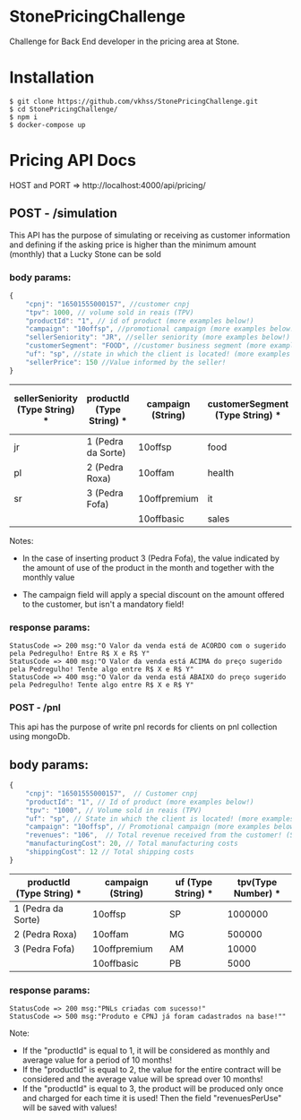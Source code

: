 # StonePricingChallenge

Challenge for Back End developer in the pricing area at Stone.

# Installation

```
$ git clone https://github.com/vkhss/StonePricingChallenge.git
$ cd StonePricingChallenge/
$ npm i
$ docker-compose up
```

# Pricing API Docs

HOST and PORT => http://localhost:4000/api/pricing/

## POST - /simulation

This API has the purpose of simulating or receiving as customer information and defining
if the asking price is higher than the minimum amount (monthly) that a Lucky Stone
can be sold

### body params:

~~~javascript
{
    "cpnj": "16501555000157", //customer cnpj
    "tpv": 1000, // volume sold in reais (TPV)
    "productId": "1", // id of product (more examples below!)
    "campaign": "10offsp", //promotional campaign (more examples below!)
    "sellerSeniority": "JR", //seller seniority (more examples below!)
    "customerSegment": "FOOD", //customer business segment (more examples below!)
    "uf": "sp", //state in which the client is located! (more examples below!)
    "sellerPrice": 150 //Value informed by the seller!
}
~~~

| sellerSeniority (Type String) * | productId (Type String) * | campaign (String) | customerSegment (Type String) *  | uf (Type String) * | tpv(Type Number) * | sellerPrice (Type Number) * |
|---------------------------------|---------------------------|-------------------|----------------------------------|--------------------|--------------------|-----------------------------|
| jr                              | 1 (Pedra da Sorte)        | 10offsp           | food                             | SP                 | 1000000            | 200                         |
| pl                              | 2 (Pedra Roxa)            | 10offam           | health                           | MG                 | 500000             | 150                         |
| sr                              | 3 (Pedra Fofa)            | 10offpremium      | it                               | AM                 | 10000              | 100                         |
|                                 |                           | 10offbasic        | sales                            | PB                 | 5000               | 80                          |                     |

Notes: 
- In the case of inserting product 3 (Pedra Fofa), the value indicated by the amount of use of the product in the month and together with the monthly value

- The campaign field will apply a special discount on the amount offered to the customer, but isn't a mandatory field!

### response params:
```
StatusCode => 200 msg:"O Valor da venda está de ACORDO com o sugerido pela Pedregulho! Entre R$ X e R$ Y"
StatusCode => 400 msg:"O Valor da venda está ACIMA do preço sugerido pela Pedregulho! Tente algo entre R$ X e R$ Y"
StatusCode => 400 msg:"O Valor da venda está ABAIXO do preço sugerido pela Pedregulho! Tente algo entre R$ X e R$ Y"

```

### POST - /pnl

This api  has the purpose of write pnl records for clients on pnl collection using mongoDb. 

## body params: 
~~~javascript
{
    "cnpj": "16501555000157",  // Customer cnpj
    "productId": "1", // Id of product (more examples below!)
    "tpv": "1000", // Volume sold in reais (TPV)
    "uf": "sp", // State in which the client is located! (more examples below!)
    "campaign": "10offsp", // Promotional campaign (more examples below!)
    "revenues": "106",  // Total revenue received from the customer! (Same as sellerPrice!)
    "manufacturingCost": 20, // Total manufacturing costs
    "shippingCost": 12 // Total shipping costs
}
~~~

| productId (Type String) * | campaign (String) | uf (Type String) * | tpv(Type Number) * |
|---------------------------|-------------------|--------------------|--------------------|
| 1 (Pedra da Sorte)        | 10offsp           | SP                 | 1000000            |
| 2 (Pedra Roxa)            | 10offam           | MG                 | 500000             |
| 3 (Pedra Fofa)            | 10offpremium      | AM                 | 10000              |
|                           | 10offbasic        | PB                 | 5000               |

### response params:
```
StatusCode => 200 msg:"PNLs criadas com sucesso!"
StatusCode => 500 msg:"Produto e CPNJ já foram cadastrados na base!""

```

Note: 
- If the "productId" is equal to 1, it will be considered as monthly and average value for a period of 10 months!
- If the "productId" is equal to 2, the value for the entire contract will be considered and the average value will be spread over 10 months!
- If the "productId" is equal to 3, the product will be produced only once and charged for each time it is used! Then the field "revenuesPerUse" will be saved with values!










